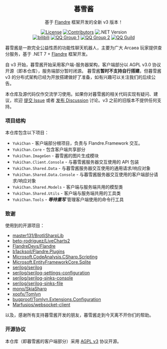 <div align="center">

## 暮雪酱

基于 [Flandre](https://github.com/FlandreDevs/Flandre) 框架开发的全新 v3 版本！

[![License](https://img.shields.io/github/license/b1acksoil/YukiChan?label=License&style=flat&color=7e57c2)](./LICENSE)
[![Contributors](https://img.shields.io/github/contributors/b1acksoil/YukiChan?label=Contributors&style=flat&color=1e88e5)](https://github.com/b1acksoil/YukiChan/graphs/contributors)
![.NET Version](https://img.shields.io/badge/.NET-7-1565c0?style=flat)  
[![bilibili](https://img.shields.io/badge/bilibili-暮雪酱__Official-f48fb1?style=flat)]()
[![QQ Group 1](https://img.shields.io/badge/QQ_一群-883632773-42a5fb?style=flat)]()
[![QQ Group 2](https://img.shields.io/badge/QQ_二群-744362693-42a5fb?style=flat)]()
[![QQ Guild](https://img.shields.io/badge/QQ_频道-e0r35nc9e2-00bcd4?style=flat)](https://qun.qq.com/qqweb/qunpro/share?_wv=3&_wwv=128&appChannel=share&inviteCode=11UIUD&businessType=9&from=246610&biz=ka)

</div>

暮雪酱是一款完全公益性质的功能性聊天机器人，主要为广大 Arcaea 玩家提供查分服务，基于 .NET
7 + [Flandre](https://github.com/FlandreDevs/Flandre) 框架开发。

自 v3 开始，暮雪酱开始采用客户端-服务器架构，客户端部分以 AGPL v3.0 协议开源（即本仓库），服务端部分暂时闭源。
暮雪酱**暂时不支持自行搭建**，但暮雪酱 v3 的分布式架构已经为开放搭建做好了准备，如有兴趣可以关注我们的后续公告。

本仓库及源代码仅作交流学习使用。如果你对暮雪酱的相关代码实现有疑问、建议，欢迎 [提交 Issue](https://github.com/b1acksoil/YukiChan/issues)
或者 [发布 Discussion](https://github.com/b1acksoil/YukiChan/discussions) 讨论。v3 之前的旧版本不提供任何支持。

### 项目结构

本仓库包含以下项目：

- `YukiChan` - 客户端部分根项目，负责与 Flandre.Framework 交互。
- `YukiChan.Core` - 包含客户端共享部分
- `YukiChan.ImageGen` - 暮雪酱的图片生成模块
- `YukiChan.Client.Console` - 与暮雪酱服务器交互使用的 API 包装
- `YukiChan.Shared.Data` - 与暮雪酱服务器交互使用的通用请求/响应对象
- `YukiChan.Shared.Data.Console` - 与暮雪酱服务器交互使用的客户端部分请求/响应对象
- `YukiChan.Shared.Models` - 客户端与服务端共用的模型类
- `YukiChan.Shared.Utils` - 客户端与服务端共用的工具类
- `YukiChan.Tools` - **_等待重写_** 管理客户端使用的命令行工具

### 致谢

使用到的开源项目：

- [master131/BrotliSharpLib](https://github.com/master131/BrotliSharpLib)
- [beto-rodriguez/LiveCharts2](https://github.com/beto-rodriguez/LiveCharts2)
- [FlandreDevs/Flandre](https://github.com/FlandreDevs/Flandre)
- [b1acksoil/Flandre.Plugins](https://github.com/b1acksoil/Flandre.Plugins)
- [Microsoft.CodeAnalysis.CSharp.Scripting](https://github.com/dotnet/roslyn)
- [Microsoft.EntityFrameworkCore.Sqlite](https://github.com/dotnet/efcore)
- [serilog/serilog](https://github.com/serilog/serilog)
- [serilog/serilog-settings-configuration](https://github.com/serilog/serilog-settings-configuration)
- [serilog/serilog-sinks-console](https://github.com/serilog/serilog-sinks-console)
- [serilog/serilog-sinks-file](https://github.com/serilog/serilog-sinks-file)
- [mono/SkiaSharp](https://github.com/mono/SkiaSharp)
- [xoofx/Tomlyn](https://github.com/xoofx/Tomlyn)
- [bugproof/Tomlyn.Extensions.Configuration](https://github.com/bugproof/Tomlyn.Extensions.Configuration)
- [Marfusios/websocket-client](https://github.com/Marfusios/websocket-client)

以及，感谢所有支持暮雪酱开发的朋友，暮雪酱走到今天离不开你们的帮助。

### 开源协议
本仓库（即暮雪酱的客户端部分）采用 [AGPL v3](./LICENSE) 协议开源。